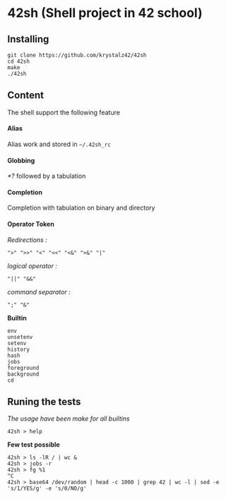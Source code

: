 # 42sh (Shell project in 42 school)

## Installing

```
git clone https://github.com/krystalz42/42sh
cd 42sh
make
./42sh
```

## Content

The shell support the following feature

#### Alias

Alias work and stored in `~/.42sh_rc`

#### Globbing

*\*\?* followed by a tabulation

#### Completion

Completion with tabulation on binary and directory

#### Operator Token

*Redirections :*

```
">" ">>" "<" "<<" "<&" ">&" "|"
```

_logical operator :_

```
"||" "&&" 
```
_command separator :_
```
";" "&"
```

**Builtin**

```
env
unsetenv
setenv
history
hash
jobs
foreground
background
cd
```

## Runing the tests


_The usage have been make for all builtins_

```
42sh > help
```

**Few test possible**

```
42sh > ls -lR / | wc &
42sh > jobs -r
42sh > fg %1
^C
42sh > base64 /dev/random | head -c 1000 | grep 42 | wc -l | sed -e 's/1/YES/g' -e 's/0/NO/g'
```
